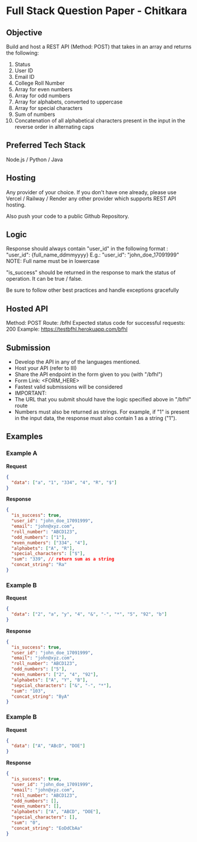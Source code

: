 # Full Stack Question Paper - Chitkara

## Objective

Build and host a REST API (Method: POST) that takes in an array and returns the following:

1. Status
2. User ID
3. Email ID
4. College Roll Number
5. Array for even numbers
6. Array for odd numbers
7. Array for alphabets, converted to uppercase
8. Array for special characters
9. Sum of numbers
10. Concatenation of all alphabetical characters present in the input in the reverse order in alternating caps

## Preferred Tech Stack

Node.js / Python / Java

## Hosting

Any provider of your choice. If you don't have one already, please use Vercel / Railway / Render any other provider which supports REST API hosting.

Also push your code to a public Github Repository.

## Logic

Response should always contain "user_id" in the following format :
"user_id": {full_name_ddmmyyyy}
E.g.: "user_id": "john_doe_17091999"
NOTE: Full name must be in lowercase

"is_success" should be returned in the response to mark the status of operation. It can be true / false.

Be sure to follow other best practices and handle exceptions gracefully

## Hosted API

Method: POST
Route: /bfhl
Expected status code for successful requests: 200
Example: https://testbfhl.herokuapp.com/bfhl

## Submission

- Develop the API in any of the languages mentioned.
- Host your API (refer to III)
- Share the API endpoint in the form given to you (with "/bfhl")
- Form Link: <FORM_HERE>
- Fastest valid submissions will be considered
- IMPORTANT:
- The URL that you submit should have the logic specified above in "/bfhl" route
- Numbers must also be returned as strings. For example, if "1" is present in the input data, the response must also contain 1 as a string ("1").

## Examples

### Example A

**Request**

```json
{
  "data": ["a", "1", "334", "4", "R", "$"]
}
```

**Response**

```json
{
  "is_success": true,
  "user_id": "john_doe_17091999",
  "email": "john@xyz.com",
  "roll_number": "ABCD123",
  "odd_numbers": ["1"],
  "even_numbers": ["334", "4"],
  "alphabets": ["A", "R"],
  "special_characters": ["$"],
  "sum": "339", // return sum as a string
  "concat_string": "Ra"
}
```

### Example B

**Request**

```json
{
  "data": ["2", "a", "y", "4", "&", "-", "*", "5", "92", "b"]
}
```

**Response**

```json
{
  "is_success": true,
  "user_id": "john_doe_17091999",
  "email": "john@xyz.com",
  "roll_number": "ABCD123",
  "odd_numbers": ["5"],
  "even_numbers": ["2", "4", "92"],
  "alphabets": ["A", "Y", "B"],
  "sepcial_characters": ["&", "-", "*"],
  "sum": "103",
  "concat_string": "ByA"
}
```

### Example B

**Request**

```json
{
  "data": ["A", "ABcD", "DOE"]
}
```

**Response**

```json
{
  "is_success": true,
  "user_id": "john_doe_17091999",
  "email": "john@xyz.com",
  "roll_number": "ABCD123",
  "odd_numbers": [],
  "even_numbers": [],
  "alphabets": ["A", "ABCD", "DOE"],
  "special_characters": [],
  "sum": "0",
  "concat_string": "EoDdCbAa"
}
```

